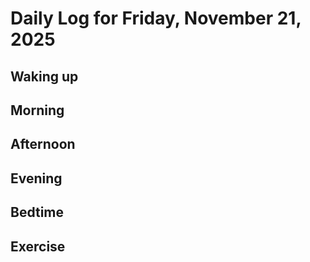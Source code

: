 # Daily Log for Friday, November 21, 2025

## Waking up

## Morning

## Afternoon

## Evening

## Bedtime

## Exercise
